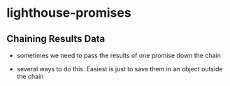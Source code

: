 # lighthouse-promises

## Chaining Results Data

- sometimes we need to pass the results of one promise down the chain

- several ways to do this.  Easiest is just to save them in an object outside the chain